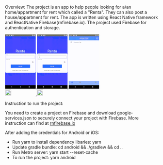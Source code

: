 Overview:
The project is an app to help people looking for a/an home/appartment for rent which called a "Renta". They can also post a house/appartment for rent. 
The app is written using React Native framework and ReactNative Firebase(rnfirebase.io). The project used Firebase for authentication and storage.

<img src="https://github.com/huynguyen2412/CS696-MultiplatformMobileDev/blob/main/Renta/gifexample/RegisterAccount.gif" width=20% height=20%>,<img src="https://github.com/huynguyen2412/CS696-MultiplatformMobileDev/blob/main/Renta/gifexample/LoginAccount.gif" width=20% height=20%>,<img src="https://github.com/huynguyen2412/CS696-MultiplatformMobileDev/blob/main/Renta/gifexample/PostAndView.gif" width=20% height=20%>
<br>
<img src="https://github.com/huynguyen2412/CS696-MultiplatformMobileDev/blob/main/Renta/gifexample/search_message_landlord.gif" width=20% height=20%>,<img src="https://github.com/huynguyen2412/CS696-MultiplatformMobileDev/blob/main/Renta/gifexample/Convo.gif" width=20% height=20%>

Instruction to run the project:

You need to create a project on Firebase and download google-services.json to securely connect your project with Firebase. More instruction can find at [rnfirebase.io](https://rnfirebase.io/#installation)

After adding the credentials for Android or iOS:
+ Run yarn to install dependency libaries: yarn
+ Update gradle bundle: cd android && ./gradlew && cd ..
+ Run Metro server: yarn start --reset-cache
+ To run the project: yarn android



